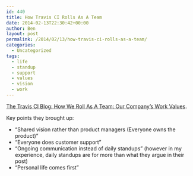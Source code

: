 ```yaml
---
id: 440
title: How Travis CI Rolls As A Team
date: 2014-02-13T22:30:42+00:00
author: Ben
layout: post
permalink: /2014/02/13/how-travis-ci-rolls-as-a-team/
categories:
  - Uncategorized
tags:
  - life
  - standup
  - support
  - values
  - vision
  - work
---
```

[The Travis CI Blog: How We Roll As A Team: Our Company&#8217;s Work Values](http://blog.travis-ci.com/2014-02-13-how-we-roll-as-a-team/).

Key points they brought up:

  * &#8220;Shared vision rather than product managers (Everyone owns the product)&#8221;
  * &#8220;Everyone does customer support&#8221;
  * &#8220;Ongoing communication instead of daily standups&#8221; (however in my experience, daily standups are for more than what they argue in their post)
  * &#8220;Personal life comes first&#8221;